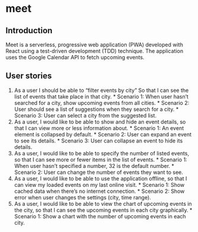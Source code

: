 # meet

## Introduction
Meet is a serverless, progressive web application (PWA) developed with React using a test-driven development (TDD) technique. The application uses the Google Calendar API to fetch upcoming events.

## User stories

  1. As a user I should be able to “filter events by city” So that I can see the list of events that take place in that city.
    * Scenario 1: When user hasn’t searched for a city, show upcoming events from all cities.
    * Scenario 2: User should see a list of suggestions when they search for a city.
    * Scenario 3: User can select a city from the suggested list.
  1. As a user, I would like to be able to show and hide an event details, so that I can view more or less information about.
    * Scenario 1: An event element is collapsed by default.
    * Scenario 2: User can expand an event to see its details.
    * Scenario 3: User can collapse an event to hide its details. 
  1. As a user, I would like to be able to specify the number of listed events, so that I can see more or fewer items in the list of events.
    * Scenario 1: When user hasn’t specified a number, 32 is the default number.
    * Scenario 2: User can change the number of events they want to see.
  1. As a user, I would like to be able to use the application offline, so that I can view my loaded events on my last online visit.
    * Scenario 1: Show cached data when there’s no internet connection.
    * Scenario 2: Show error when user changes the settings (city, time range).
  1. As a user, I would like to be able to view the chart of upcoming events in the city, so that I can see the upcoming events in each city graphically.
    * Scenario 1: Show a chart with the number of upcoming events in each city.
